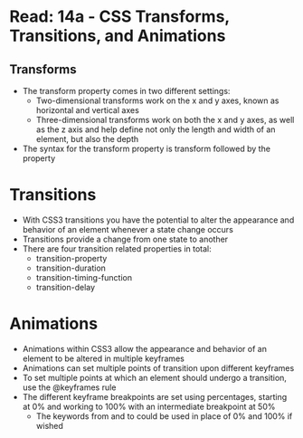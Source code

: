 # Read: 14a - CSS Transforms, Transitions, and Animations

## Transforms
* The transform property comes in two different settings: 
  * Two-dimensional transforms work on the x and y axes, known as horizontal and vertical axes
  * Three-dimensional transforms work on both the x and y axes, as well as the z axis and help define not only the length and width of an element, but also the depth
* The syntax for the transform property is transform followed by the property

# Transitions
* With CSS3 transitions you have the potential to alter the appearance and behavior of an element whenever a state change occurs
* Transitions provide a change from one state to another
* There are four transition related properties in total:
  * transition-property
  * transition-duration
  * transition-timing-function
  * transition-delay

# Animations
* Animations within CSS3 allow the appearance and behavior of an element to be altered in multiple keyframes
* Animations can set multiple points of transition upon different keyframes
* To set multiple points at which an element should undergo a transition, use the @keyframes rule
* The different keyframe breakpoints are set using percentages, starting at 0% and working to 100% with an intermediate breakpoint at 50%
  * The keywords from and to could be used in place of 0% and 100% if wished